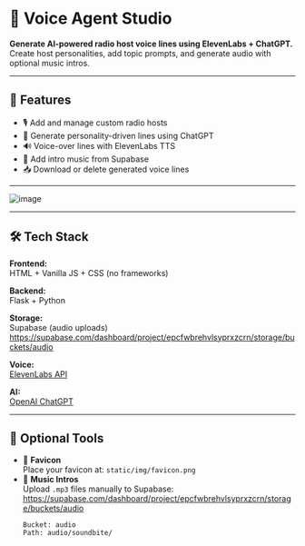 # 🎤 Voice Agent Studio

**Generate AI-powered radio host voice lines using ElevenLabs + ChatGPT.**  
Create host personalities, add topic prompts, and generate audio with optional music intros.

---

## 🚀 Features

- 🎙️ Add and manage custom radio hosts
- 🧠 Generate personality-driven lines using ChatGPT
- 🔊 Voice-over lines with ElevenLabs TTS
- 🎵 Add intro music from Supabase
- 📥 Download or delete generated voice lines

---

![image](https://github.com/user-attachments/assets/62f6a8f3-e314-467f-8c31-b964b0bf81e8)

---

## 🛠 Tech Stack

**Frontend:**  
HTML + Vanilla JS + CSS (no frameworks)

**Backend:**  
Flask + Python

**Storage:**  
Supabase (audio uploads) https://supabase.com/dashboard/project/epcfwbrehvlsyprxzcrn/storage/buckets/audio

**Voice:**  
[ElevenLabs API](https://www.elevenlabs.io/)

**AI:**  
[OpenAI ChatGPT](https://platform.openai.com/)

---

## 🧪 Optional Tools

- 🪪 **Favicon**  
  Place your favicon at: `static/img/favicon.png`
- 🎵 **Music Intros**  
  Upload `.mp3` files manually to Supabase:
  https://supabase.com/dashboard/project/epcfwbrehvlsyprxzcrn/storage/buckets/audio
  ```text
  Bucket: audio
  Path: audio/soundbite/
